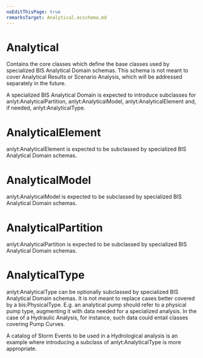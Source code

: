 ```yaml
---
noEditThisPage: true
remarksTarget: Analytical.ecschema.md
---
```


# Analytical

Contains the core classes which define the base classes used by specialized BIS Analytical Domain schemas. This schema is not meant to cover Analytical Results or Scenario Analysis, which will be addressed separately in the future.

A specialized BIS Analytical Domain is expected to introduce subclasses for anlyt:AnalyticalPartition, anlyt:AnalyticalModel, anlyt:AnalyticalElement and, if needed, anlyt:AnalyticalType.

# AnalyticalElement

anlyt:AnalyticalElement is expected to be subclassed by specialized BIS Analytical Domain schemas.

# AnalyticalModel

anlyt:AnalyticalModel is expected to be subclassed by specialized BIS Analytical Domain schemas.

# AnalyticalPartition

anlyt:AnalyticalPartition is expected to be subclassed by specialized BIS Analytical Domain schemas.

# AnalyticalType

anlyt:AnalyticalType can be optionally subclassed by specialized BIS Analytical Domain schemas. It is not meant to replace cases better covered by a bis:PhysicalType. E.g. an analytical pump should refer to a physical pump type, augmenting it with data needed for a specialized analysis. In the case of a Hydraulic Analysis, for instance, such data could entail classes covering Pump Curves.

A catalog of Storm Events to be used in a Hydrological analysis is an example where introducing a subclass of anlyt:AnalyticalType is more appropriate.

